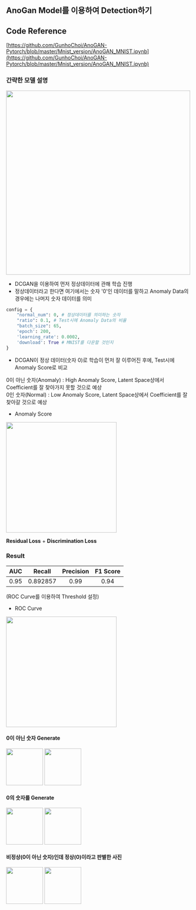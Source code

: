 ## AnoGan Model를 이용하여 Detection하기  

## Code Reference  

[https://github.com/GunhoChoi/AnoGAN-Pytorch/blob/master/Mnist_version/AnoGAN_MNIST.ipynb](https://github.com/GunhoChoi/AnoGAN-Pytorch/blob/master/Mnist_version/AnoGAN_MNIST.ipynb)

### 간략한 모델 설명  

<img width = '500' src = 'https://user-images.githubusercontent.com/55014424/119292372-37593000-bc8b-11eb-81b3-a616b7ad45db.png'>  

*  DCGAN을 이용하여 먼저 정상데이터에 관해 학습 진행  
*  정상데이터라고 한다면 여기에서는 숫자 '0'인 데이터를 말하고 Anomaly Data의 경우에는 나머지 숫자 데이터를 의미  
``` python  
config = {
    "normal_num": 0, # 정상데이터를 의미하는 숫자
    "ratio": 0.1, # Test시에 Anomaly Data의 비율  
    "batch_size": 65,
    'epoch': 200,
    'learning_rate': 0.0002,
    'download': True # MNIST를 다운할 것인지
}
```  
*  DCGAN이 정상 데이터(숫자 0)로 학습이 먼저 잘 이루어진 후에, Test시에 Anomaly Score로 비교   
 
0이 아닌 숫자(Anomaly) : High Anomaly Score, Latent Space상에서 Coefficient를 잘 찾아가지 못할 것으로 예상   
0인 숫자(Normal) : Low Anomaly Score, Latent Space상에서 Coefficient를 잘 찾아갈 것으로 예상   


* Anomaly Score

<img width = '300' src = 'https://user-images.githubusercontent.com/55014424/119292942-5efcc800-bc8c-11eb-8f41-5a70cc86ea63.png'>  

**Residual Loss** + **Discrimination Loss**

### Result  

|AUC|Recall|Precision|F1 Score|  
|:---:|:---:|:---:|:---:|  
|0.95|0.892857|0.99|0.94|

(ROC Curve를 이용하여 Threshold 설정)  

* ROC Curve  
  
<img width = '300' src = 'https://user-images.githubusercontent.com/55014424/120881533-b85de300-c60c-11eb-98be-65bbd9562111.png'>  


#### 0이 아닌 숫자 Generate  

<p>  
    
<img width = '100' src = 'https://user-images.githubusercontent.com/55014424/119293266-0417a080-bc8d-11eb-8f7d-89aab0b52bce.png'>  

<img width = '100' src = 'https://user-images.githubusercontent.com/55014424/119293329-28737d00-bc8d-11eb-8890-3c14a98e46a0.png'>  

</p>  

#### 0의 숫자를 Generate  

<p>  
    
<img width = '100' src = 'https://user-images.githubusercontent.com/55014424/119293408-55c02b00-bc8d-11eb-84a1-d93bdc7e1741.png'>

<img width = '100' src = 'https://user-images.githubusercontent.com/55014424/119293448-6670a100-bc8d-11eb-8529-e86f2af378f6.png'>  

</p>

#### 비정상(0이 아닌 숫자)인데 정상(0)이라고 판별한 사진  

<p>
    
<img width = '100' src = 'https://user-images.githubusercontent.com/55014424/120881765-77ff6480-c60e-11eb-8a3c-55f4fb7c415c.png'>

<img width = '100' src = 'https://user-images.githubusercontent.com/55014424/120881779-88174400-c60e-11eb-8164-51e3a7281384.png'>  
    
    
